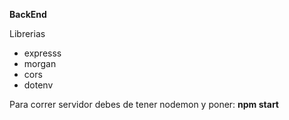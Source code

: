 **BackEnd**

Librerias 
- expresss 
- morgan 
- cors
- dotenv

Para correr servidor debes de tener nodemon y poner: **npm start**
